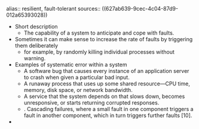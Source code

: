 alias:: resilient, fault-tolerant
sources:: ((627ab639-9cec-4c04-87d9-012a65393028))

- Short description
	- The capability of a system to <span class="hl-neutral-01">anticipate and cope</span> with faults.
- Sometimes it can make sense to increase the rate of faults by triggering them deliberately
	- for example, by randomly killing individual processes without warning.
- Examples of systematic error within a system
	- A <span class="hl-neutral-01">software bug</span> that causes every instance of an application server to crash when given a particular bad input.
	- A <span class="hl-neutral-01">runaway process</span> that uses up some shared resource—CPU time, memory, disk space, or network bandwidth.
	- A service that the system depends on that <span class="hl-neutral-01">slows down, becomes unresponsive, or starts returning corrupted responses</span>.
	- . <span class="hl-neutral-01">Cascading failures</span>, where a small fault in one component triggers a fault in another component, which in turn triggers further faults [10].
-